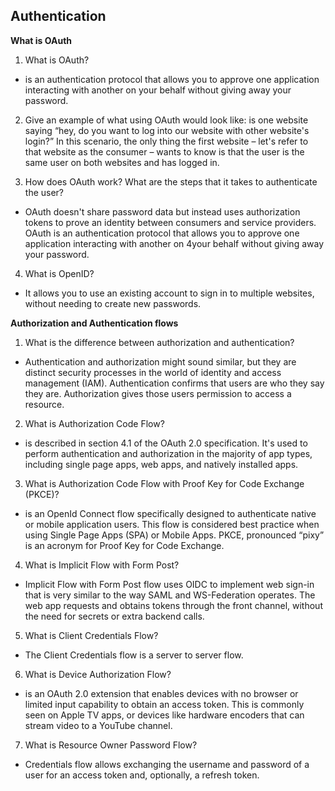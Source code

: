 ## Authentication

**What is OAuth**

1. What is OAuth?

  - is an authentication protocol that allows you to approve one application
    interacting with another on your behalf without giving away your password.


2. Give an example of what using OAuth would look like: is one website saying 
   “hey, do you want to log into our website with other website's login?” In this
   scenario, the only thing the first website – let's refer to that website as the 
   consumer – wants to know is that the user is the same user on both websites and 
   has logged in.


3. How does OAuth work? What are the steps that it takes to authenticate the user?

  - OAuth doesn't share password data but instead uses authorization tokens to prove
   an identity between consumers and service providers. OAuth is an authentication 
   protocol that allows you to approve one application interacting with another on 
   4your behalf without giving away your password.


4. What is OpenID?

  - It allows you to use an existing account to sign in to multiple websites, without 
    needing to create new passwords.



**Authorization and Authentication flows**


1. What is the difference between authorization and authentication?

  - Authentication and authorization might sound similar, but they are distinct security
    processes in the world of identity and access management (IAM). Authentication confirms
    that users are who they say they are. Authorization gives those users permission to 
    access a resource.

2. What is Authorization Code Flow?

  - is described in section 4.1 of the OAuth 2.0 specification. It's used to perform 
    authentication and authorization in the majority of app types, including single 
    page apps, web apps, and natively installed apps.

3. What is Authorization Code Flow with Proof Key for Code Exchange (PKCE)?

  - is an OpenId Connect flow specifically designed to authenticate native or mobile 
    application users. This flow is considered best practice when using Single Page Apps 
    (SPA) or Mobile Apps. PKCE, pronounced “pixy” is an acronym for Proof Key for Code Exchange.


4. What is Implicit Flow with Form Post?

  - Implicit Flow with Form Post flow uses OIDC to implement web sign-in that is very similar
    to the way SAML and WS-Federation operates. The web app requests and obtains tokens through 
    the front channel, without the need for secrets or extra backend calls.


5. What is Client Credentials Flow?

  - The Client Credentials flow is a server to server flow. 


6. What is Device Authorization Flow?

  -  is an OAuth 2.0 extension that enables devices with no browser or limited input capability
     to obtain an access token. This is commonly seen on Apple TV apps, or devices like hardware
     encoders that can stream video to a YouTube channel.


7. What is Resource Owner Password Flow?

  -  Credentials flow allows exchanging the username and password of a user for an access token 
     and, optionally, a refresh token.